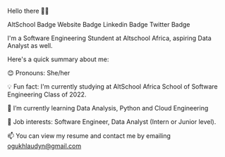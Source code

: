 Hello there 👋🏾

AltSchool Badge Website Badge Linkedin Badge Twitter Badge

I'm a Software Engineering Stundent at Altschool Africa, aspiring Data Analyst as well.

Here's a quick summary about me:

😊 Pronouns: She/her

💡 Fun fact: I'm currently studying at AltSchool Africa School of Software Engineering Class of 2022.

🌱 I’m currently learning Data Analysis, Python and Cloud Engineering

💼 Job interests: Software Engineer, Data Analyst (Intern or Junior level).

📫 You can view my resume and contact me by emailing ogukhlaudyn@gmail.com

